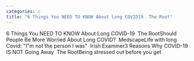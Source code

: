 ```yaml
---
categories: c
title: "6 Things You NEED TO KNOW About Long COVID19  The Root"
---
```

6 Things You NEED TO KNOW About Long COVID-19&nbsp;&nbsp;The RootShould People Be More Worried About Long COVID?&nbsp;&nbsp;MedscapeLife with long Covid: "I"m not the person I was"&nbsp;&nbsp;Irish Examiner3 Reasons Why COVID-19 IS NOT Going Away&nbsp;&nbsp;The RootBeing stressed out before you get 